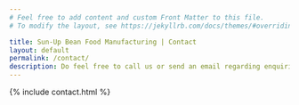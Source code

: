 ```yaml
---
# Feel free to add content and custom Front Matter to this file.
# To modify the layout, see https://jekyllrb.com/docs/themes/#overriding-theme-defaults

title: Sun-Up Bean Food Manufacturing | Contact
layout: default
permalink: /contact/
description: Do feel free to call us or send an email regarding enquiries or request quotations for our product ranges.
---
```


{% include contact.html %}